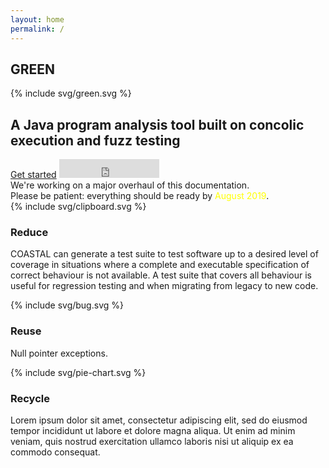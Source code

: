```yaml
---
layout: home
permalink: /
---
```


<section class="hero"><div class="wrapper">
	<h1>GREEN</h1>
	{% include svg/green.svg %}
	<h2>A Java program analysis tool built on concolic execution and fuzz testing</h2>
	<div class="buttons">
		<a class="button" href="{{ '/userguide/getting-started/' | relative_url }}">Get started</a>
		<span class="github-button"><iframe src="https://ghbtns.com/github-btn.html?user=GreenSolver&amp;repo=green&amp;type=star&amp;count=true&amp;size=large" frameBorder="0" scrolling="0" width="160" height="30" title="GitHub Stars"></iframe></span>
	</div>
	<div class="clearfix"></div>
</div></section>

<section class="announcement"><div class="wrapper">
	We're working on a major overhaul of this documentation.<br/>
	Please be patient: everything should be ready by <span style="color:#ffff00;">August 2019</span>.
</div></section>

<section class="frontpage-section other"><div class="wrapper">
	<div class="gridboxes">
		<div class="gridbox3">
			{% include svg/clipboard.svg %}
			<h3>Reduce</h3>
			<p>
				COASTAL can generate a test suite to test software up to a desired level of coverage in situations where a complete and executable specification of correct behaviour is not available.  A test suite that covers all behaviour is useful for regression testing and when migrating from legacy to new code.
			</p>
		</div>
		<div class="gridbox3">
			{% include svg/bug.svg %}
			<h3>Reuse</h3>
			<p>
				Null pointer exceptions.
			</p>
		</div>
		<div class="gridbox3">
			{% include svg/pie-chart.svg %}
			<h3>Recycle</h3>
			<p>
				Lorem ipsum dolor sit amet, consectetur adipiscing elit, sed do eiusmod tempor incididunt ut labore et dolore magna aliqua. Ut enim ad minim veniam, quis nostrud exercitation ullamco laboris nisi ut aliquip ex ea commodo consequat.
			</p>
		</div>
	</div>
</div></section>
